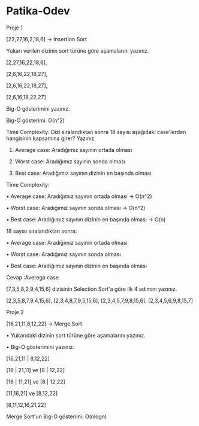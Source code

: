 # Patika-Odev
Proje 1

[22,27,16,2,18,6] -> Insertion Sort

Yukarı verilen dizinin sort türüne göre aşamalarını yazınız.

[2,27,16,22,18,6],

[2,6,16,22,18,27],

[2,6,16,22,18,27], 

[2,6,16,18,22,27]

Big-O gösterimini yazınız.

Big-O gösterimi: O(n^2)

Time Complexity: Dizi sıralandıktan sonra 18 sayısı aşağıdaki case'lerden hangisinin kapsamına girer? Yazınız

1.	Average case: Aradığımız sayının ortada olması
    
2.	Worst case: Aradığımız sayının sonda olması

3.	Best case: Aradığımız sayının dizinin en başında olması.

Time Complexity:

•	Average case: Aradığımız sayının ortada olması -> O(n^2)

•	Worst case: Aradığımız sayının sonda olması -> O(n^2)

•	Best case: Aradığımız sayının dizinin en başında olması -> O(n)

18 sayısı sıralandıktan sonra:

•	Average case: Aradığımız sayının ortada olması

•	Worst case: Aradığımız sayının sonda olması

•	Best case: Aradığımız sayının dizinin en başında olması

Cevap :Averega case

[7,3,5,8,2,9,4,15,6] dizisinin Selection Sort'a göre ilk 4 adımını yazınız.

[2,3,5,8,7,9,4,15,6],  [2,3,4,8,7,9,5,15,6],  [2,3,4,5,7,9,8,15,6],  [2,3,4,5,6,9,8,15,7]




Proje 2


[16,21,11,8,12,22] -> Merge Sort

•	Yukarıdaki dizinin sort türüne göre aşamalarını yazınız.

•	Big-O gösterimini yazınız.

[16,21,11 | 8,12,22]

[16 | 21,11] ve [8 | 12,22]

[16 | 11,21] ve [8 | 12,22]

[11,16,21] ve [8,12,22] 

[8,11,12,16,21,22]

Merge Sort'un Big-O gösterimi: O(nlogn)



